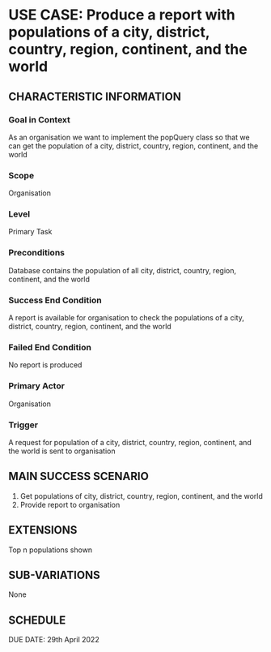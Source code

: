 # USE CASE: Produce a report with populations of a city, district, country, region, continent, and the world

## CHARACTERISTIC INFORMATION

### Goal in Context

As an organisation we want to implement the popQuery class so that we can get the population of a city, district,
country, region, continent, and the world

### Scope

Organisation

### Level

Primary Task

### Preconditions

Database contains the population of all city, district, country, region, continent, and the world

### Success End Condition

A report is available for organisation to check the populations of a city, district, country, region, continent, and the
world

### Failed End Condition

No report is produced

### Primary Actor

Organisation

### Trigger

A request for population of a city, district, country, region, continent, and the world is sent to organisation

## MAIN SUCCESS SCENARIO

1. Get populations of city, district, country, region, continent, and the world
2. Provide report to organisation

## EXTENSIONS

Top n populations shown

## SUB-VARIATIONS

None

## SCHEDULE

DUE DATE: 29th April 2022
